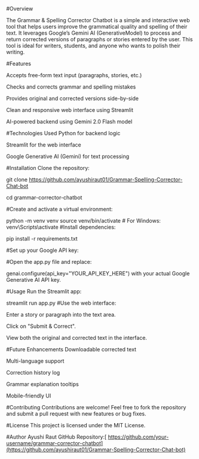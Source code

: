 #Overview

The Grammar & Spelling Corrector Chatbot is a simple and interactive web tool that helps users improve the grammatical quality and spelling of their text. It leverages Google’s Gemini AI (GenerativeModel) to process and return corrected versions of paragraphs or stories entered by the user. This tool is ideal for writers, students, and anyone who wants to polish their writing.

#Features

Accepts free-form text input (paragraphs, stories, etc.)

Checks and corrects grammar and spelling mistakes

Provides original and corrected versions side-by-side

Clean and responsive web interface using Streamlit

AI-powered backend using Gemini 2.0 Flash model

#Technologies Used
Python for backend logic

Streamlit for the web interface

Google Generative AI (Gemini) for text processing

#Installation
Clone the repository:


git clone https://github.com/ayushiraut01/Grammar-Spelling-Corrector-Chat-bot

cd grammar-corrector-chatbot

#Create and activate a virtual environment:


python -m venv venv
source venv/bin/activate  # For Windows: venv\Scripts\activate
#Install dependencies:

pip install -r requirements.txt

#Set up your Google API key:

#Open the app.py file and replace:


genai.configure(api_key="YOUR_API_KEY_HERE")
with your actual Google Generative AI API key.

#Usage
Run the Streamlit app:


streamlit run app.py
#Use the web interface:

Enter a story or paragraph into the text area.

Click on "Submit & Correct".

View both the original and corrected text in the interface.

#Future Enhancements
Downloadable corrected text

Multi-language support

Correction history log

Grammar explanation tooltips

Mobile-friendly UI

#Contributing
Contributions are welcome!
Feel free to fork the repository and submit a pull request with new features or bug fixes.

#License
This project is licensed under the MIT License.

#Author
Ayushi Raut 
GitHub Repository:[ https://github.com/your-username/grammar-corrector-chatbot](https://github.com/ayushiraut01/Grammar-Spelling-Corrector-Chat-bot)
